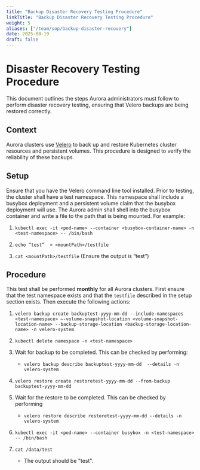 ```yaml
---
title: "Backup Disaster Recovery Testing Procedure"
linkTitle: "Backup Disaster Recovery Testing Procedure"
weight: 5
aliases: ["/team/sop/backup-disaster-recovery"]
date: 2025-08-19
draft: false
---
```


# Disaster Recovery Testing Procedure

This document outlines the steps Aurora administrators must follow to perform disaster recovery testing, ensuring that Velero backups are being restored correctly.

## Context

Aurora clusters use [Velero](https://velero.io/docs/v1.16/) to back up and restore Kubernetes cluster resources and persistent volumes. This procedure is designed to verify the reliability of these backups.

## Setup

Ensure that you have the Velero command line tool installed. Prior to testing, the cluster shall have a test namespace. This namespace shall include a busybox deployment and a persistent volume claim that the busybox deployment will use. The Aurora admin shall shell into the busybox container and write a file to the path that is being mounted. For example:

1. `kubectl exec -it <pod-name> --container <busybox-container-name> -n <test-namespace> -- /bin/bash`

2. `echo “test”  > <mountPath>/testfile`

3. `cat <mountPath>/testfile` (Ensure the output is “test”)

## Procedure

This test shall be performed **monthly** for all Aurora clusters.  First ensure that the test namespace exists and that the `testfile` described in the setup section exists. Then execute the following actions:


1. ```velero backup create backuptest-yyyy-mm-dd --include-namespaces <test-namespace> –-volume-snapshot-location <volume-snapshot-location-name> --backup-storage-location <backup-storage-location-name> -n velero-system```

2.  `kubectl delete namespace -n <test-namespace>`

3.  Wait for backup to be completed. This can be checked by performing:

	-	`velero backup describe backuptest-yyyy-mm-dd  --details -n velero-system`

4. `velero restore create restoretest-yyyy-mm-dd --from-backup backuptest-yyyy-mm-dd`

5. Wait for the restore to be completed. This can be checked by performing

	-	`velero restore describe restoretest-yyyy-mm-dd --details -n velero-system`

6. `kubectl exec -it <pod-name> --container busybox -n <test-namespace> -- /bin/bash`

7. `cat /data/test`
	- The output should be "test". 